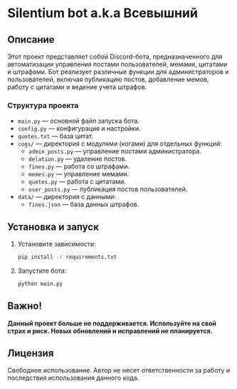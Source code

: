 # Silentium bot a.k.a Всевышний

## Описание

Этот проект представляет собой Discord-бота, предназначенного для автоматизации управления постами пользователей, мемами, цитатами и штрафами. Бот реализует различные функции для администраторов и пользователей, включая публикацию постов, добавление мемов, работу с цитатами и ведение учета штрафов.

### Структура проекта
- `main.py` — основной файл запуска бота.
- `config.py` — конфигурация и настройки.
- `quotes.txt` — база цитат.
- `cogs/` — директория с модулями (когами) для отдельных функций:
    - `admin_posts.py` — управление постами администратора.
    - `delation.py` — удаление постов.
    - `fines.py` — работа со штрафами.
    - `memes.py` — управление мемами.
    - `quotes.py` — работа с цитатами.
    - `user_posts.py` — публикация постов пользователей.
- `data/` — директория с данными:
    - `fines.json` — база данных штрафов.

## Установка и запуск

1. Установите зависимости:
   ```bash
   pip install -r requirements.txt
   ```
2. Запустите бота:
   ```bash
   python main.py
   ```

## Важно!
**Данный проект больше не поддерживается. Используйте на свой страх и риск. Новых обновлений и исправлений не планируется.**

## Лицензия
Свободное использование. Автор не несет ответственности за работу и последствия использования данного кода.

